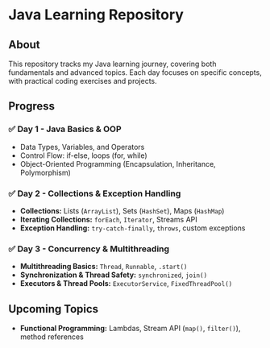 # Java Learning Repository

## About
This repository tracks my Java learning journey, covering both fundamentals and advanced topics.
Each day focuses on specific concepts, with practical coding exercises and projects.

## Progress
### ✅ Day 1 - Java Basics & OOP
- Data Types, Variables, and Operators
- Control Flow: if-else, loops (for, while)
- Object-Oriented Programming (Encapsulation, Inheritance, Polymorphism)

### ✅ Day 2 - Collections & Exception Handling
- **Collections:** Lists (`ArrayList`), Sets (`HashSet`), Maps (`HashMap`)
- **Iterating Collections:** `forEach`, `Iterator`, Streams API
- **Exception Handling:** `try-catch-finally`, `throws`, custom exceptions

### ✅ Day 3 - Concurrency & Multithreading
- **Multithreading Basics:** `Thread`, `Runnable`, `.start()`
- **Synchronization & Thread Safety:** `synchronized`, `join()`
- **Executors & Thread Pools:** `ExecutorService`, `FixedThreadPool()`

## Upcoming Topics
- **Functional Programming:** Lambdas, Stream API (`map()`, `filter()`), method references
